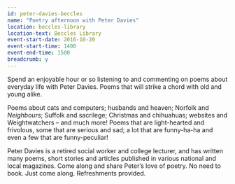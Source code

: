 ```yaml
---
id: peter-davies-beccles
name: "Poetry afternoon with Peter Davies"
location: beccles-library
location-text: Beccles Library
event-start-date: 2016-10-20
event-start-time: 1400
event-end-time: 1500
breadcrumb: y
---
```


Spend an enjoyable hour or so listening to and commenting on poems about everyday life with Peter Davies. Poems that will strike a chord with old and young alike.

Poems about cats and computers; husbands and heaven; Norfolk and <cite>Neighbours</cite>; Suffolk and sacrilege; Christmas and chihuahuas; websites and Weightwatchers – and much more! Poems that are light-hearted and frivolous, some that are serious and sad; a lot that are funny-ha-ha and even a few that are funny-peculiar!

Peter Davies is a retired social worker and college lecturer, and has written many poems, short stories and articles published in various national and local magazines. Come along and share Peter’s love of poetry. No need to book. Just come along. Refreshments provided.
